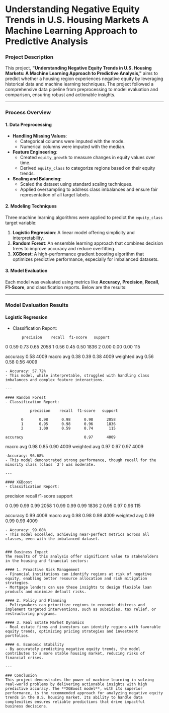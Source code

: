 # Understanding Negative Equity Trends in U.S. Housing Markets A Machine Learning Approach to Predictive Analysis

### **Project Description**
This project, **"Understanding Negative Equity Trends in U.S. Housing Markets: A Machine Learning Approach to Predictive Analysis,"** aims to predict whether a housing region experiences negative equity by leveraging historical data and machine learning techniques. The project followed a comprehensive data pipeline from preprocessing to model evaluation and comparison, ensuring robust and actionable insights.

---

### **Process Overview**

#### **1. Data Preprocessing**
- **Handling Missing Values**:
  - Categorical columns were imputed with the mode.
  - Numerical columns were imputed with the median.
- **Feature Engineering**:
  - Created `equity_growth` to measure changes in equity values over time.
  - Derived `equity_class` to categorize regions based on their equity trends.
- **Scaling and Balancing**:
  - Scaled the dataset using standard scaling techniques.
  - Applied oversampling to address class imbalances and ensure fair representation of all target labels.

#### **2. Modeling Techniques**
Three machine learning algorithms were applied to predict the `equity_class` target variable:

1. **Logistic Regression**: A linear model offering simplicity and interpretability.
2. **Random Forest**: An ensemble learning approach that combines decision trees to improve accuracy and reduce overfitting.
3. **XGBoost**: A high-performance gradient boosting algorithm that optimizes predictive performance, especially for imbalanced datasets.

#### 3. Model Evaluation 
Each model was evaluated using metrics like **Accuracy**, **Precision**, **Recall**, **F1-Score**, and classification reports. Below are the results:

---

### Model Evaluation Results

#### Logistic Regression
- Classification Report:
  ```
      precision    recall  f1-score   support

 0       0.59      0.73      0.65      2058
 1       0.56      0.45      0.50      1836
 2       0.00      0.00      0.00       115

accuracy                           0.58      4009
 macro avg       0.38      0.39      0.38      4009
weighted avg       0.56      0.58      0.56      4009
  ```
- Accuracy: 57.72%
- This model, while interpretable, struggled with handling class imbalances and complex feature interactions.

---

#### Random Forest
- Classification Report:
  ```
               precision    recall  f1-score   support

           0       0.98      0.98      0.98      2058
           1       0.95      0.98      0.96      1836
           2       1.00      0.59      0.74       115

    accuracy                           0.97      4009
   macro avg       0.98      0.85      0.90      4009
weighted avg       0.97      0.97      0.97      4009
  ```
-Accuracy: 96.68%
- This model demonstrated strong performance, though recall for the minority class (class `2`) was moderate.

---

#### XGBoost
- Classification Report:
  ```
  precision    recall  f1-score   support

  0       0.99      0.99      0.99      2058
  1       0.99      0.99      0.99      1836
  2       0.95      0.97      0.96       115

  accuracy                           0.99      4009
   macro avg       0.98      0.98      0.98      4009
weighted avg       0.99      0.99      0.99      4009
  ```
- Accuracy: 99.08%
- This model excelled, achieving near-perfect metrics across all classes, even with the imbalanced dataset.


### Business Impact
The results of this analysis offer significant value to stakeholders in the housing and financial sectors:

#### 1. Proactive Risk Management
- Financial institutions can identify regions at risk of negative equity, enabling better resource allocation and risk mitigation strategies.
- Mortgage lenders can use these insights to design flexible loan products and minimize default risks.

#### 2. Policy and Planning
- Policymakers can prioritize regions in economic distress and implement targeted interventions, such as subsidies, tax relief, or restructuring programs.

#### 3. Real Estate Market Dynamics
- Real estate firms and investors can identify regions with favorable equity trends, optimizing pricing strategies and investment portfolios.

#### 4. Economic Stability
- By accurately predicting negative equity trends, the model contributes to a more stable housing market, reducing risks of financial crises.

---

### Conclusion
This project demonstrates the power of machine learning in solving real-world problems by delivering actionable insights with high predictive accuracy. The **XGBoost model**, with its superior performance, is the recommended approach for analyzing negative equity trends in the U.S. housing market. Its ability to handle data complexities ensures reliable predictions that drive impactful business decisions.
